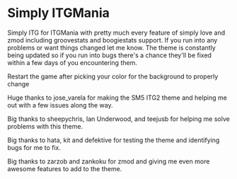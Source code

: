 # Simply ITGMania 
Simply ITG for ITGMania with pretty much every feature of simply love and zmod including groovestats and boogiestats support. If you run into any problems or want things changed let me know. The theme is constantly being updated so if you run into bugs there's a chance they'll be fixed within a few days of you encountering them.

Restart the game after picking your color for the background to properly change

Huge thanks to jose_varela for making the SM5 ITG2 theme and helping me out with a few issues along the way.

Big thanks to sheepychris, Ian Underwood, and teejusb for helping me solve problems with this theme. 

Big thanks to hata, kit and defektive for testing the theme and identifying bugs for me to fix.

Big thanks to zarzob and zankoku for zmod and giving me even more awesome features to add to the theme.
